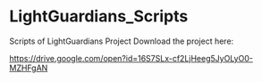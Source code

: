 # LightGuardians_Scripts
Scripts of LightGuardians Project
Download the project here:

https://drive.google.com/open?id=16S7SLx-cf2LjHeeg5JyOLyO0-MZHFgAN
